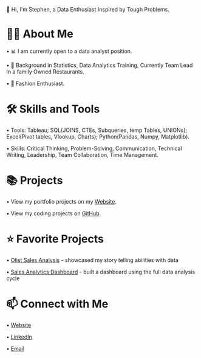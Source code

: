 👋 Hi, I'm Stephen, a Data Enthusiast Inspired by Tough Problems.


# 🙋‍♂️ About Me

• 📊 I am currently open to a data analyst position.

• 📐 Background in Statistics, Data Analytics Training, Currently Team Lead In a family Owned Restaurants.

• 👖 Fashion Enthusiast.

# 🛠 Skills and Tools

• Tools: Tableau; SQL(JOINS, CTEs, Subqueries, temp Tables, UNIONs); Excel(Pivot tables, Vlookup, Charts); Python(Pandas, Numpy, Matplotlib).

• Skills: Critical Thinking, Problem-Solving, Communication, Technical Writing, Leadership, Team Collaboration, Time Management.


# 📚 Projects

• View my portfolio projects on my [Website](https://stephenkelly.my.canva.site/).

• View my coding projects on [GitHub](https://github.com/stephen476?tab=repositories).


# ⭐ Favorite Projects

• [Olist Sales Analysis](https://stephenkelly.my.canva.site/dagh5gmt5kw) - showcased my story telling abilities with data

• [Sales Analytics Dashboard](https://stephenkelly.my.canva.site/your-paragraph-text) - built a dashboard using the full data analysis cycle

# 📫 Connect with Me

• [Website](https://stephenkelly.my.canva.site/)

• [LinkedIn](https://www.linkedin.com/in/stephen-kelly-86768a344/?lipi=urn%3Ali%3Apage%3Ad_flagship3_feed%3BCC7pbFouQlm2vSnED5dKRg%3D%3D)

• [Email](stephenkelly1356@icloud.com)
